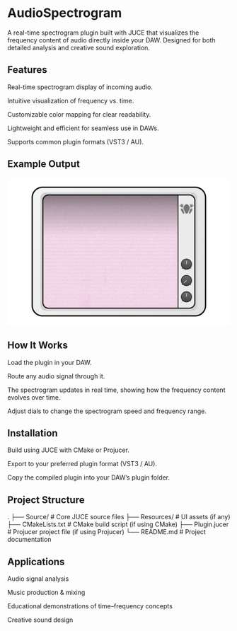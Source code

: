 # AudioSpectrogram

A real-time spectrogram plugin built with JUCE that visualizes the frequency content of audio directly inside your DAW. 
Designed for both detailed analysis and creative sound exploration.

## Features

Real-time spectrogram display of incoming audio.

Intuitive visualization of frequency vs. time.

Customizable color mapping for clear readability.

Lightweight and efficient for seamless use in DAWs.

Supports common plugin formats (VST3 / AU).

## Example Output

![Spectrogram Plugin Screenshot](ScreenShots/V9.png)

## How It Works

Load the plugin in your DAW.

Route any audio signal through it.

The spectrogram updates in real time, showing how the frequency content evolves over time.

Adjust dials to change the spectrogram speed and frequency range.

## Installation

Build using JUCE with CMake or Projucer.

Export to your preferred plugin format (VST3 / AU).

Copy the compiled plugin into your DAW’s plugin folder.

## Project Structure
.
├── Source/             # Core JUCE source files
├── Resources/          # UI assets (if any)
├── CMakeLists.txt      # CMake build script (if using CMake)
├── Plugin.jucer        # Projucer project file (if using Projucer)
└── README.md           # Project documentation

## Applications

Audio signal analysis

Music production & mixing

Educational demonstrations of time–frequency concepts

Creative sound design
